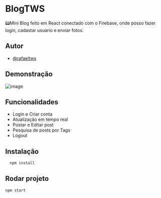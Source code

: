 
# BlogTWS

📟Mini Blog feito em React conectado com o Firebase, onde posso fazer login, cadastar usuario e enviar fotos.


## Autor

- [@rafaeltws](https://www.github.com/rafaeltws)


## Demonstração

![image](https://github.com/user-attachments/assets/01d41290-4c61-4112-b0ac-5a25c0662098)


## Funcionalidades

- Login e Criar conta
- Atualização em tempo real
- Postar e Editar post
- Pesquisa de posts por Tags
- Logout


## Instalação

```bash
  npm install 
```
    
## Rodar projeto

```terminal
npm start
```

